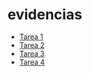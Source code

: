 # evidencias

- [Tarea 1](tarea-1.md)
- [Tarea 2](tarea-2.md)
- [Tarea 3](tarea-3.md)
- [Tarea 4](tarea-4.md)
